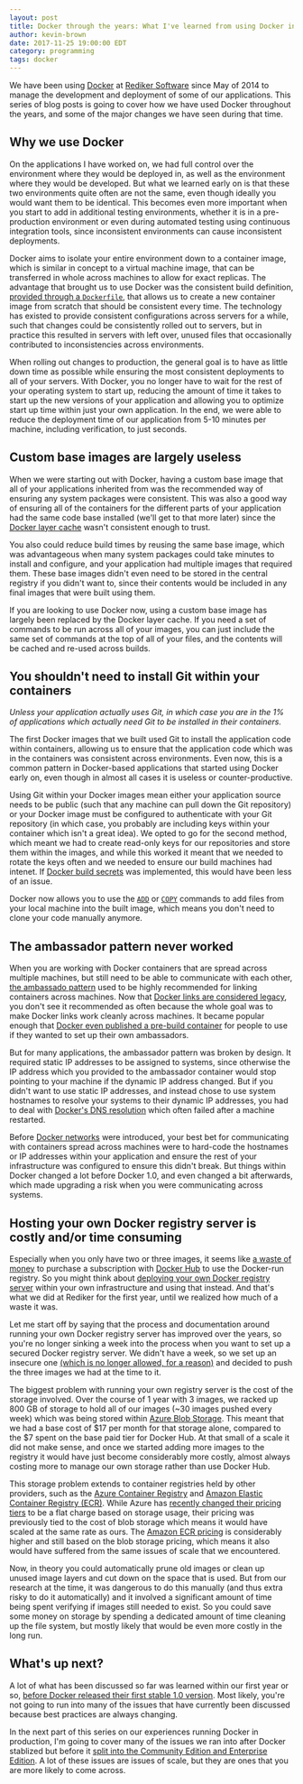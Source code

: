 ```yaml
---
layout: post
title: Docker through the years: What I've learned from using Docker in production since 2014 (Part 1)
author: kevin-brown
date: 2017-11-25 19:00:00 EDT
category: programming
tags: docker
---
```


We have been using [Docker][docker] at [Rediker Software][rediker] since May of 2014 to manage the development and deployment of some of our applications.  This series of blog posts is going to cover how we have used Docker throughout the years, and some of the major changes we have seen during that time.

## Why we use Docker

On the applications I have worked on, we had full control over the environment where they would be deployed in, as well as the environment where they would be developed. But what we learned early on is that these two environments quite often are not the same, even though ideally you would want them to be identical. This becomes even more important when you start to add in additional testing environments, whether it is in a pre-production environment or even during automated testing using continuous integration tools, since inconsistent environments can cause inconsistent deployments.

Docker aims to isolate your entire environment down to a container image, which is similar in concept to a virtual machine image, that can be transferred in whole across machines to allow for exact replicas. The advantage that brought us to use Docker was the consistent build definition, [provided through a `Dockerfile`][docker-dockerfile], that allows us to create a new container image from scratch that should be consistent every time. The technology has existed to provide consistent configurations across servers for a while, such that changes could be consistently rolled out to servers, but in practice this resulted in servers with left over, unused files that occasionally contributed to inconsistencies across environments.

When rolling out changes to production, the general goal is to have as little down time as possible while ensuring the most consistent deployments to all of your servers. With Docker, you no longer have to wait for the rest of your operating system to start up, reducing the amount of time it takes to start up the new versions of your application and allowing you to optimize start up time within just your own application. In the end, we were able to reduce the deployment time of our application from 5-10 minutes per machine, including verification, to just seconds.

## Custom base images are largely useless

When we were starting out with Docker, having a custom base image that all of your applications inherited from was the recommended way of ensuring any system packages were consistent. This was also a good way of ensuring all of the containers for the different parts of your application had the same code base installed (we'll get to that more later) since the [Docker layer cache][understanding-docker-cache] wasn't consistent enough to trust.

You also could reduce build times by reusing the same base image, which was advantageous when many system packages could take minutes to install and configure, and your application had multiple images that required them. These base images didn't even need to be stored in the central registry if you didn't want to, since their contents would be included in any final images that were built using them.

If you are looking to use Docker now, using a custom base image has largely been replaced by the Docker layer cache. If you need a set of commands to be run across all of your images, you can just include the same set of commands at the top of all of your files, and the contents will be cached and re-used across builds.

## You shouldn't need to install Git within your containers

_Unless your application actually uses Git, in which case you are in the 1% of applications which actually need Git to be installed in their containers._

The first Docker images that we built used Git to install the application code within containers, allowing us to ensure that the application code which was in the containers was consistent across environments. Even now, this is a common pattern in Docker-based applications that started using Docker early on, even though in almost all cases it is useless or counter-productive.

Using Git within your Docker images mean either your application source needs to be public (such that any machine can pull down the Git repository) or your Docker image must be configured to authenticate with your Git repository (in which case, you probably are including keys within your container which isn't a great idea). We opted to go for the second method, which meant we had to create read-only keys for our repositories and store them within the images, and while this worked it meant that we needed to rotate the keys often and we needed to ensure our build machines had intenet. If [Docker build secrets][docker-build-secrets] was implemented, this would have been less of an issue.

Docker now allows you to use the [`ADD`][docker-add-command] or [`COPY`][docker-copy-command] commands to add files from your local machine into the built image, which means you don't need to clone your code manually anymore.

## The ambassador pattern never worked

When you are working with Docker containers that are spread across multiple machines, but still need to be able to communicate with each other, [the ambassado pattern][docker-ambassador-pattern] used to be highly recommended for linking containers across machines. Now that [Docker links are considered legacy][docker-links], you don't see it recommended as often because the whole goal was to make Docker links work cleanly across machines. It became popular enough that [Docker even published a pre-build container][docker-hub-ambassador] for people to use if they wanted to set up their own ambassadors.

But for many applications, the ambassador pattern was broken by design. It required static IP addresses to be assigned to systems, since otherwise the IP address which you provided to the ambassador container would stop pointing to your machine if the dynamic IP address changed. But if you didn't want to use static IP addresses, and instead chose to use system hostnames to resolve your systems to their dynamic IP addresses, you had to deal with [Docker's DNS resolution][docker-dns] which often failed after a machine restarted.

Before [Docker networks][docker-networking] were introduced, your best bet for communicating with containers spread across machines were to hard-code the hostnames or IP addresses within your application and ensure the rest of your infrastructure was configured to ensure this didn't break. But things within Docker changed a lot before Docker 1.0, and even changed a bit afterwards, which made upgrading a risk when you were communicating across systems.

## Hosting your own Docker registry server is costly and/or time consuming

Especially when you only have two or three images, it seems like [a waste of money][docker-hub-billing] to purchase a subscription with [Docker Hub][docker-hub] to use the Docker-run registry. So you might think about [deploying your own Docker registry server][docker-registry-deploy] within your own infrastructure and using that instead. And that's what we did at Rediker for the first year, until we realized how much of a waste it was.

Let me start off by saying that the process and documentation around running your own Docker registry server has improved over the years, so you're no longer sinking a week into the process when you want to set up a secured Docker registry server. We didn't have a week, so we set up an insecure one [(which is no longer allowed, for a reason)][docker-registry-insecure] and decided to push the three images we had at the time to it.

The biggest problem with running your own registry server is the cost of the storage involved. Over the course of 1 year with 3 images, we racked up 800 GB of storage to hold all of our images (~30 images pushed every week) which was being stored within [Azure Blob Storage][azure-blob-storage]. This meant that we had a base cost of $17 per month for that storage alone, compared to the $7 spent on the base paid tier for Docker Hub. At that small of a scale it did not make sense, and once we started adding more images to the registry it would have just become considerably more costly, almost always costing more to manage our own storage rather than use Docker Hub.

This storage problem extends to container registries held by other providers, such as the [Azure Container Registry][azure-container-registry] and [Amazon Elastic Container Registry (ECR)][amazon-ecr]. While Azure has [recently changed their pricing tiers][azure-container-registry-pricing] to be a flat charge based on storage usage, their pricing was previously tied to the cost of blob storage which means it would have scaled at the same rate as ours. The [Amazon ECR pricing][amazon-ecr-pricing] is considerably higher and still based on the blob storage pricing, which means it also would have suffered from the same issues of scale that we encountered.

Now, in theory you could automatically prune old images or clean up unused image layers and cut down on the space that is used. But from our research at the time, it was dangerous to do this manually (and thus extra risky to do it automatically) and it involved a significant amount of time being spent verifying if images still needed to exist. So you could save some money on storage by spending a dedicated amount of time cleaning up the file system, but mostly likely that would be even more costly in the long run.

## What's up next?

A lot of what has been discussed so far was learned within our first year or so, [before Docker released their first stable 1.0 version][docker-stable-blog]. Most likely, you're not going to run into many of the issues that have currently been discussed because best practices are always changing.

In the next part of this series on our experiences running Docker in production, I'm going to cover many of the issues we ran into after Docker stablized but before it [split into the Community Edition and Enterprise Edition][docker-ee-blog]. A lot of these issues are issues of scale, but they are ones that you are more likely to come across.

[amazon-ecr]: https://aws.amazon.com/ecr/
[amazon-ecr-pricing]: https://aws.amazon.com/ecr/pricing/
[azure-blob-storage]: https://azure.microsoft.com/en-us/services/storage/blobs/
[azure-container-registry]: https://azure.microsoft.com/en-us/services/container-registry/
[azure-container-registry-pricing]: https://azure.microsoft.com/en-us/pricing/details/container-registry/
[docker]: https://www.docker.com/
[docker-add-command]: https://docs.docker.com/engine/reference/builder/#add
[docker-ambassador-pattern]: https://docs.docker.com/engine/admin/ambassador_pattern_linking/
[docker-build-secrets]: https://github.com/moby/moby/issues/33343
[docker-copy-command]: https://docs.docker.com/engine/reference/builder/#copy
[docker-dockerfile]: https://docs.docker.com/engine/reference/builder/
[docker-dns]: https://docs.docker.com/engine/userguide/networking/default_network/configure-dns/
[docker-ee-blog]: https://blog.docker.com/2017/03/docker-enterprise-edition/
[docker-hub]: https://hub.docker.com/
[docker-hub-ambassador]: https://hub.docker.com/r/docker/ambassador/
[docker-hub-billing]: https://hub.docker.com/billing-plans/
[docker-links]: https://docs.docker.com/engine/userguide/networking/default_network/dockerlinks/
[docker-networking]: https://docs.docker.com/engine/userguide/networking/
[docker-registry-deploy]: https://docs.docker.com/registry/deploying/
[docker-registry-insecure]: https://docs.docker.com/registry/insecure/
[docker-stable-blog]: https://blog.docker.com/2014/06/its-here-docker-1-0/
[rediker]: https://www.rediker.com/
[understanding-docker-cache]: https://thenewstack.io/understanding-the-docker-cache-for-faster-builds/
